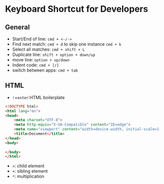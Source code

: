# Keyboard Shortcut for Developers

## General

- Start/End of line: `cmd + <-/->`
- Find next match: `cmd + d` to skip one instance `cmd + k`
- Select all matches: `cmd + shift + L`
- Duplicate line: `shift + option + down/up`
- move line: `option + up/down`
- Indent code: `cmd + [/]`
- switch between apps: `cmd + tab`

## HTML

- `!`+`enter`:HTML boilerplate

```html
<!DOCTYPE html>
<html lang="en">
<head>
    <meta charset="UTF-8">
    <meta http-equiv="X-UA-Compatible" content="IE=edge">
    <meta name="viewport" content="width=device-width, initial-scale=1.0">
    <title>Document</title>
</head>
<body>
    
</body>
</html>
```

- `>`: child element
- `+`: sibling element
- `*`: multiplication